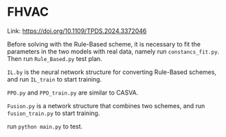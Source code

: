 # FHVAC
Link: https://doi.org/10.1109/TPDS.2024.3372046

Before solving with the Rule-Based scheme, it is necessary to fit the parameters in the two models with real data, namely run `constancs_fit.py`. Then run `Rule_Based.py` test plan.

`IL.by` is the neural network structure for converting Rule-Based schemes, and run `IL_train` to start training.

`PPO.py` and `PPO_train.py` are similar to CASVA.

`Fusion.py` is a network structure that combines two schemes, and run `fusion_train.py` to start training.

run `python main.py` to test.

